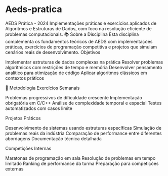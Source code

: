 # Aeds-pratica
AEDS Prática - 2024
Implementações práticas e exercícios aplicados de Algoritmos e Estruturas de Dados, com foco na resolução eficiente de problemas computacionais.
📚 Sobre a Disciplina
Esta disciplina complementa os fundamentos teóricos de AEDS com implementações práticas, exercícios de programação competitiva e projetos que simulam cenários reais de desenvolvimento.
Objetivos

Implementar estruturas de dados complexas na prática
Resolver problemas algorítmicos com restrições de tempo e memória
Desenvolver pensamento analítico para otimização de código
Aplicar algoritmos clássicos em contextos práticos

🎯 Metodologia
Exercícios Semanais

Problemas progressivos de dificuldade crescente
Implementação obrigatória em C/C++
Análise de complexidade temporal e espacial
Testes automatizados com casos limite

Projetos Práticos

Desenvolvimento de sistemas usando estruturas específicas
Simulação de problemas reais da indústria
Comparação de performance entre diferentes abordagens
Documentação técnica detalhada

Competições Internas

Maratonas de programação em sala
Resolução de problemas em tempo limitado
Ranking de performance da turma
Preparação para competições externas
